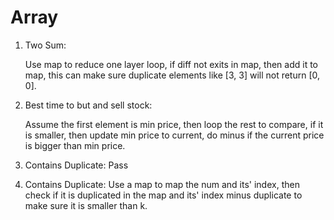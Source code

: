 # Array

1. Two Sum:

   Use map to reduce one layer loop, if diff not exits in map, then add it to map, this can make sure duplicate elements like [3, 3] will not return [0, 0].

2. Best time to but and sell stock:

   Assume the first element is min price, then loop the rest to compare, if it is smaller, then update min price to current, do minus if the current price is bigger than min price.

3. Contains Duplicate:
   Pass
4. Contains Duplicate:
   Use a map to map the num and its' index, then check if it is duplicated in the map and its' index minus duplicate to make sure it is  smaller than k.